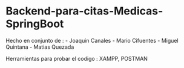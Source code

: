 # Backend-para-citas-Medicas-SpringBoot
Hecho en conjunto de :
    - Joaquin Canales
    - Mario Cifuentes
    - Miguel Quintana
    - Matias Quezada
    
Herramientas para probar el codigo : XAMPP, POSTMAN

